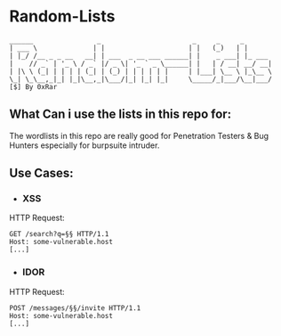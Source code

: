 # Random-Lists

```
______                _                       _     _     _       
| ___ \              | |                     | |   (_)   | |      
| |_/ /__ _ _ __   __| | ___  _ __ ___ ______| |    _ ___| |_ ___ 
|    // _` | '_ \ / _` |/ _ \| '_ ` _ \______| |   | / __| __/ __|
| |\ \ (_| | | | | (_| | (_) | | | | | |     | |___| \__ \ |_\__ \
\_| \_\__,_|_| |_|\__,_|\___/|_| |_| |_|     \_____/_|___/\__|___/
[$] By 0xRar
```

## What Can i use the lists in this repo for:
The wordlists in this repo are really good for Penetration Testers & Bug Hunters especially 
for burpsuite intruder.

## Use Cases:
- ### XSS
HTTP Request:
```
GET /search?q=§§ HTTP/1.1
Host: some-vulnerable.host
[...]
```

- ### IDOR
HTTP Request:
```
POST /messages/§§/invite HTTP/1.1
Host: some-vulnerable.host
[...]
```
